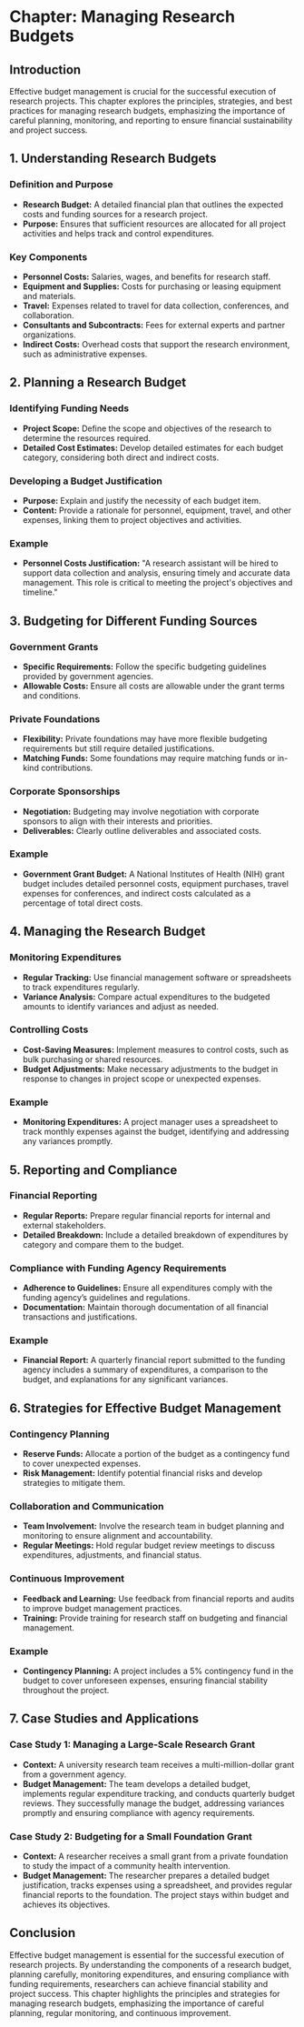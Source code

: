# Chapter: Managing Research Budgets

## Introduction
Effective budget management is crucial for the successful execution of research projects. This chapter explores the principles, strategies, and best practices for managing research budgets, emphasizing the importance of careful planning, monitoring, and reporting to ensure financial sustainability and project success.

## 1. Understanding Research Budgets

### Definition and Purpose
- **Research Budget:** A detailed financial plan that outlines the expected costs and funding sources for a research project.
- **Purpose:** Ensures that sufficient resources are allocated for all project activities and helps track and control expenditures.

### Key Components
- **Personnel Costs:** Salaries, wages, and benefits for research staff.
- **Equipment and Supplies:** Costs for purchasing or leasing equipment and materials.
- **Travel:** Expenses related to travel for data collection, conferences, and collaboration.
- **Consultants and Subcontracts:** Fees for external experts and partner organizations.
- **Indirect Costs:** Overhead costs that support the research environment, such as administrative expenses.

## 2. Planning a Research Budget

### Identifying Funding Needs
- **Project Scope:** Define the scope and objectives of the research to determine the resources required.
- **Detailed Cost Estimates:** Develop detailed estimates for each budget category, considering both direct and indirect costs.

### Developing a Budget Justification
- **Purpose:** Explain and justify the necessity of each budget item.
- **Content:** Provide a rationale for personnel, equipment, travel, and other expenses, linking them to project objectives and activities.

### Example
- **Personnel Costs Justification:** "A research assistant will be hired to support data collection and analysis, ensuring timely and accurate data management. This role is critical to meeting the project's objectives and timeline."

## 3. Budgeting for Different Funding Sources

### Government Grants
- **Specific Requirements:** Follow the specific budgeting guidelines provided by government agencies.
- **Allowable Costs:** Ensure all costs are allowable under the grant terms and conditions.

### Private Foundations
- **Flexibility:** Private foundations may have more flexible budgeting requirements but still require detailed justifications.
- **Matching Funds:** Some foundations may require matching funds or in-kind contributions.

### Corporate Sponsorships
- **Negotiation:** Budgeting may involve negotiation with corporate sponsors to align with their interests and priorities.
- **Deliverables:** Clearly outline deliverables and associated costs.

### Example
- **Government Grant Budget:** A National Institutes of Health (NIH) grant budget includes detailed personnel costs, equipment purchases, travel expenses for conferences, and indirect costs calculated as a percentage of total direct costs.

## 4. Managing the Research Budget

### Monitoring Expenditures
- **Regular Tracking:** Use financial management software or spreadsheets to track expenditures regularly.
- **Variance Analysis:** Compare actual expenditures to the budgeted amounts to identify variances and adjust as needed.

### Controlling Costs
- **Cost-Saving Measures:** Implement measures to control costs, such as bulk purchasing or shared resources.
- **Budget Adjustments:** Make necessary adjustments to the budget in response to changes in project scope or unexpected expenses.

### Example
- **Monitoring Expenditures:** A project manager uses a spreadsheet to track monthly expenses against the budget, identifying and addressing any variances promptly.

## 5. Reporting and Compliance

### Financial Reporting
- **Regular Reports:** Prepare regular financial reports for internal and external stakeholders.
- **Detailed Breakdown:** Include a detailed breakdown of expenditures by category and compare them to the budget.

### Compliance with Funding Agency Requirements
- **Adherence to Guidelines:** Ensure all expenditures comply with the funding agency’s guidelines and regulations.
- **Documentation:** Maintain thorough documentation of all financial transactions and justifications.

### Example
- **Financial Report:** A quarterly financial report submitted to the funding agency includes a summary of expenditures, a comparison to the budget, and explanations for any significant variances.

## 6. Strategies for Effective Budget Management

### Contingency Planning
- **Reserve Funds:** Allocate a portion of the budget as a contingency fund to cover unexpected expenses.
- **Risk Management:** Identify potential financial risks and develop strategies to mitigate them.

### Collaboration and Communication
- **Team Involvement:** Involve the research team in budget planning and monitoring to ensure alignment and accountability.
- **Regular Meetings:** Hold regular budget review meetings to discuss expenditures, adjustments, and financial status.

### Continuous Improvement
- **Feedback and Learning:** Use feedback from financial reports and audits to improve budget management practices.
- **Training:** Provide training for research staff on budgeting and financial management.

### Example
- **Contingency Planning:** A project includes a 5% contingency fund in the budget to cover unforeseen expenses, ensuring financial stability throughout the project.

## 7. Case Studies and Applications

### Case Study 1: Managing a Large-Scale Research Grant
- **Context:** A university research team receives a multi-million-dollar grant from a government agency.
- **Budget Management:** The team develops a detailed budget, implements regular expenditure tracking, and conducts quarterly budget reviews. They successfully manage the budget, addressing variances promptly and ensuring compliance with agency requirements.

### Case Study 2: Budgeting for a Small Foundation Grant
- **Context:** A researcher receives a small grant from a private foundation to study the impact of a community health intervention.
- **Budget Management:** The researcher prepares a detailed budget justification, tracks expenses using a spreadsheet, and provides regular financial reports to the foundation. The project stays within budget and achieves its objectives.

## Conclusion
Effective budget management is essential for the successful execution of research projects. By understanding the components of a research budget, planning carefully, monitoring expenditures, and ensuring compliance with funding requirements, researchers can achieve financial stability and project success. This chapter highlights the principles and strategies for managing research budgets, emphasizing the importance of careful planning, regular monitoring, and continuous improvement.

